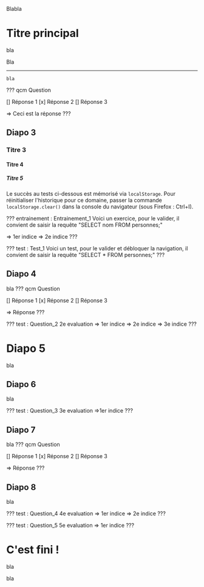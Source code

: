 <!--
@contact : yann@exemple.fr
@diapo-avec-style-saisie-masquee : 1, 2
@doc : Exemple de document (doc/sql/document.pdf), Logo (doc/sql/pourpre.jpg)
-->

Blabla

# Titre principal
bla

Bla

---

`bla`

??? qcm
Question

[]  Réponse 1
[x] Réponse 2
[]  Réponse 3

=> Ceci est la réponse
???

## Diapo 3

### Titre 3

#### Titre 4

##### Titre 5

Le succès au tests ci-dessous est mémorisé via `localStorage`. Pour réinitialiser l'historique pour ce domaine, passer la commande `localStorage.clear()` dans la console du navigateur (sous Firefox : Ctrl+I).

??? entrainement : Entrainement_1
Voici un exercice, pour le valider, il convient de saisir la requête "SELECT nom FROM personnes;"

=> 1er indice
=> 2e indice
???

??? test : Test_1
Voici un test, pour le valider et débloquer la navigation, il convient de saisir la requête "SELECT * FROM personnes;"
???

## Diapo 4
bla
??? qcm
Question

[]  Réponse 1
[x] Réponse 2
[]  Réponse 3

=> Réponse
???

??? test : Question_2
2e evaluation
=> 1er indice
=> 2e indice
=> 3e indice
???

# Diapo 5
bla

## Diapo 6
bla

??? test : Question_3
3e evaluation
=>1er indice
???

## Diapo 7
bla
??? qcm
Question

[]  Réponse 1
[x] Réponse 2
[]  Réponse 3

=> Réponse
???

## Diapo 8
bla

??? test : Question_4
4e evaluation
=> 1er indice
=> 2e indice
???

??? test : Question_5
5e evaluation
=> 1er indice
???

# C'est fini !
bla

bla
